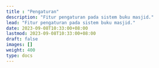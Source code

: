 ```yaml
---
title : "Pengaturan"
description: "Fitur pengaturan pada sistem buku masjid."
lead: "Fitur pengaturan pada sistem buku masjid."
date: 2023-09-08T10:33:00+08:00
lastmod: 2023-09-08T10:33:00+08:00
draft: false
images: []
weight: 400
type: docs
---
```


